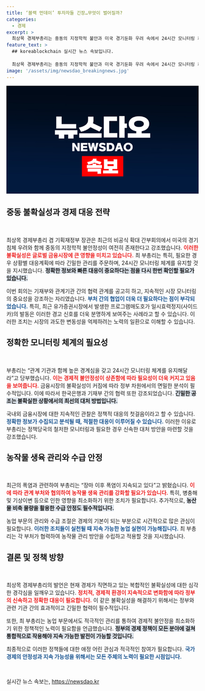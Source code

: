 ```yaml
---
title: ‘블랙 먼데이’ 투자자들 긴장…무엇이 벌어질까?
categories:
  - 경제
excerpt: >
  최상목 경제부총리는 중동의 지정학적 불안과 미국 경기둔화 우려 속에서 24시간 모니터링 체계를 강조하며 위기 대응을 촉구했다. 글로벌 금융시장이 흔들리는 가운데 정책 당국의 긴밀한 공조가 필요하다고 경고했다.
feature_text: >
  ## koreablockchain 실시간 뉴스 속보입니다.

  최상목 경제부총리는 중동의 지정학적 불안과 미국 경기둔화 우려 속에서 24시간 모니터링 체계를 강조하며 위기 대응을 촉구했다. 글로벌 금융시장이 흔들리는 가운데 정책 당국의 긴밀한 공조가 필요하다고 경고했다.
image: '/assets/img/newsdao_breakingnews.jpg'
---
```


<p><img src="/assets/img/newsdao_breakingnews.jpg" alt="koreablockchain 속보" /></p>

<h2 data-ke-size="size26">중동 불확실성과 경제 대응 전략</h2>

<p data-ke-size="size16">&nbsp;</p>

<p>최상목 경제부총리 겸 기획재정부 장관은 최근의 비공식 확대 간부회의에서 미국의 경기침체 우려와 함께 중동의 지정학적 불안정성이 여전히 존재한다고 강조했습니다. <b><span style="color: #ee2323;">이러한 불확실성은 글로벌 금융시장에 큰 영향을 미치고 있습니다.</span></b> 최 부총리는 특히, 필요한 경우 상황별 대응계획에 따라 긴밀한 관리를 주문하며, 24시간 모니터링 체계를 유지할 것을 지시했습니다. <b><span style="background-color: #21538527;">정확한 정보와 빠른 대응이 중요하다는 점을 다시 한번 확인할 필요가 있습니다.</span></b></p>

<p>이번 회의는 기재부와 관계기관 간의 협력 관계를 공고히 하고, 지속적인 시장 모니터링의 중요성을 강조하는 자리였습니다. <b><span style="color: #1a5490;">부처 간의 협업이 더욱 더 필요하다는 점이 부각되었습니다.</span></b> 특히, 최근 유가증권시장에서 발생한 프로그램매도호가 일시효력정지(사이드카)의 발동은 이러한 경고 신호를 더욱 분명하게 보여주는 사례라고 할 수 있습니다. 이러한 조치는 시장의 과도한 변동성을 억제하려는 노력의 일환으로 이해할 수 있습니다.</p>

<h2 data-ke-size="size26">정확한 모니터링 체계의 필요성</h2>

<p data-ke-size="size16">&nbsp;</p>

<p>부총리는 “관계 기관과 함께 높은 경계심을 갖고 24시간 모니터링 체계를 유지해달라”고 당부했습니다. <b><span style="color: #ee2323;">이는 경제적 불안정성이 상존함에 따라 필요성이 더욱 커지고 있음을 보여줍니다.</span></b> 금융시장의 불확실성이 커짐에 따라 정부 차원에서의 면밀한 분석이 필수적입니다. 이에 따라서 한국은행과 기재부 간의 협력 또한 강조되었습니다. <b><span style="background-color: #21538527;">긴밀한 공조는 불확실한 상황에서의 최선의 대처 방법입니다.</span></b></p>

<p>국내외 금융시장에 대한 지속적인 관찰은 정책적 대응의 첫걸음이라고 할 수 있습니다. <b><span style="color: #1a5490;">정확한 정보가 수집되고 분석될 때, 적절한 대응이 이루어질 수 있습니다.</span></b> 이러한 이유로 부총리는 정책당국의 철저한 모니터링과 필요한 경우 신속한 대처 방안을 마련할 것을 강조했습니다.</p>

<h2 data-ke-size="size26">농작물 생육 관리와 수급 안정</h2>

<p data-ke-size="size16">&nbsp;</p>

<p>최근의 폭염과 관련하여 부총리는 “장마 이후 폭염이 지속되고 있다”고 밝혔습니다. <b><span style="color: #ee2323;">이에 따라 관계 부처와 협의하여 농작물 생육 관리를 강화할 필요가 있습니다.</span></b> 특히, 병충해 및 기상이변 등으로 인한 영향을 최소화하기 위한 조치가 필요합니다. 추가적으로, <b><span style="background-color: #21538527;">농산물 비축 물량을 활용한 수급 안정도 필수적입니다.</span></b></p>

<p>농업 부문의 관리와 수급 조절은 경제의 기본이 되는 부분으로 시간적으로 많은 관심이 필요합니다. <b><span style="color: #1a5490;">이러한 조치들이 실천될 때 지속 가능한 농업 실현이 가능해집니다.</span></b> 최 부총리는 각 부처가 협력하여 농작물 관리 방안을 수립하고 적용할 것을 지시했습니다.</p>

<h2 data-ke-size="size26">결론 및 정책 방향</h2>

<p data-ke-size="size16">&nbsp;</p>

<p>최상목 경제부총리의 발언은 현재 경제가 직면하고 있는 복합적인 불확실성에 대한 심각한 경각심을 일깨우고 있습니다. <b><span style="color: #ee2323;">정치적, 경제적 환경이 지속적으로 변화함에 따라 정부의 신속하고 정확한 대응이 필요합니다.</span></b> 이 같은 불확실성을 해결하기 위해서는 정부와 관련 기관 간의 효과적이고 긴밀한 협력이 필수적입니다.</p>

<p>또한, 최 부총리는 농업 부문에서도 적극적인 관리를 통하여 경제적 불안정을 최소화하기 위한 정책적인 노력이 필요함을 언급했습니다. <b><span style="background-color: #21538527;">정부의 경제 정책이 모든 분야에 걸쳐 통합적으로 작용해야 지속 가능한 발전이 가능할 것입니다.</span></b></p>

<p>최종적으로 이러한 정책들에 대한 애정 어린 관심과 적극적인 참여가 필요합니다. <b><span style="color: #1a5490;">국가 경제의 안정성과 지속 가능성을 위해서는 모든 주체의 노력이 필요한 시점입니다.</span></b> </p>

<p data-ke-size="size16">&nbsp;</p>
실시간 뉴스 속보는, <a href="https://newsdao.kr" rel="dofollow">https://newsdao.kr</a>


